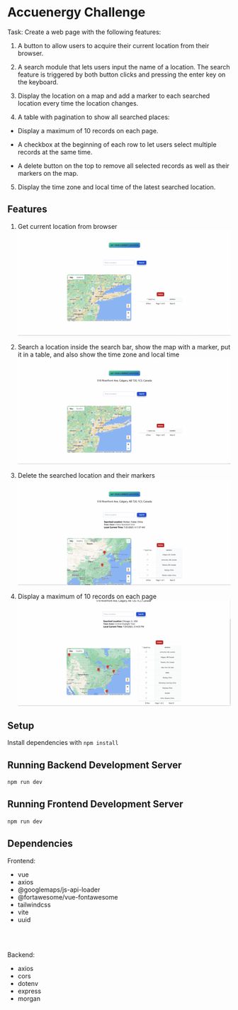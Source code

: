 # Accuenergy Challenge

Task: Create a web page with the following features:

1. A button to allow users to acquire their current location from their browser.

2. A search module that lets users input the name of a location. The search feature is triggered by both button clicks and pressing the enter key on the keyboard.

3. Display the location on a map and add a marker to each searched location every time the location changes.

4. A table with pagination to show all searched places:
- Display a maximum of 10 records on each page.

- A checkbox at the beginning of each row to let users select multiple records at the same time.

- A delete button on the top to remove all selected records as well as their markers on the map.

5. Display the time zone and local time of the latest searched location.


## Features

1. Get current location from browser
!["Get current location from browser"](https://github.com/Tank-Sun/Accuenergy-YongjiaSun/blob/main/Assets/currentLocation.gif?raw=true)

2. Search a location inside the search bar, show the map with a marker, put it in a table, and also show the time zone and local time
!["Search a location"](https://github.com/Tank-Sun/Accuenergy-YongjiaSun/blob/main/Assets/searchLocation.gif?raw=true)

3. Delete the searched location and their markers
!["Delete the searched location"](https://github.com/Tank-Sun/Accuenergy-YongjiaSun/blob/main/Assets/deleteLocation.gif?raw=true)

4. Display a maximum of 10 records on each page
!["Pagination"](https://github.com/Tank-Sun/Accuenergy-YongjiaSun/blob/main/Assets/pagination.gif?raw=true)


## Setup

Install dependencies with `npm install`

## Running Backend Development Server

```sh
npm run dev
```
## Running Frontend Development Server

```sh
npm run dev
```



## Dependencies

Frontend:
- vue
- axios
- @googlemaps/js-api-loader
- @fortawesome/vue-fontawesome
- tailwindcss
- vite
- uuid

<br>
<br>
  

Backend:
- axios
- cors
- dotenv
- express
- morgan

